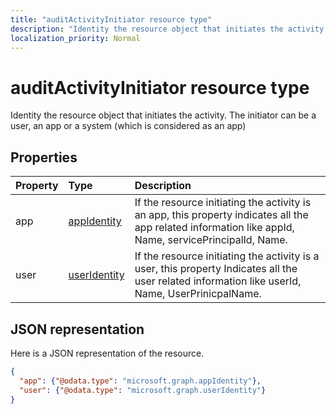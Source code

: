 ```yaml
---
title: "auditActivityInitiator resource type"
description: "Identity the resource object that initiates the activity. The initiator can be a user, an app or a system (which is considered as an app)"
localization_priority: Normal
---
```


# auditActivityInitiator resource type
Identity the resource object that initiates the activity. The initiator can be a user, an app or a system (which is considered as an app)



## Properties
| Property	   | Type	|Description|
|:---------------|:--------|:----------|
|app|[appIdentity](appidentity.md)|If the resource initiating the activity is an app, this property indicates all the app related information like appId, Name, servicePrincipalId, Name.|
|user|[userIdentity](useridentity.md)|If the resource initiating the activity is a user, this property Indicates all the user related information like userId, Name, UserPrinicpalName.|

## JSON representation

Here is a JSON representation of the resource.

<!-- {
  "blockType": "resource",
  "optionalProperties": [

  ],
  "@odata.type": "microsoft.graph.auditActivityInitiator"
}-->

```json
{
  "app": {"@odata.type": "microsoft.graph.appIdentity"},
  "user": {"@odata.type": "microsoft.graph.userIdentity"}
}

```

<!-- uuid: 8fcb5dbc-d5aa-4681-8e31-b001d5168d79
2015-10-25 14:57:30 UTC -->
<!-- {
  "type": "#page.annotation",
  "description": "auditActivityInitiator resource",
  "keywords": "",
  "section": "documentation",
  "tocPath": ""
}-->

